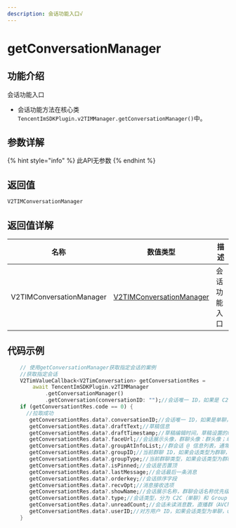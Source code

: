```yaml
---
description: 会话功能入口√
---
```


# getConversationManager

## 功能介绍

会话功能入口

* 会话功能方法在核心类 `TencentImSDKPlugin.v2TIMManager.getConversationManager()`中。

## 参数详解

{% hint style="info" %}
此API无参数
{% endhint %}

## 返回值

```dart
V2TIMConversationManager
```

## 返回值详解

| 名称                       | 数值类型                                                     | 描述     |
| ------------------------ | -------------------------------------------------------- | ------ |
| V2TIMConversationManager | [V2TIMConversationManager](../v2timconversationmanager/README.md) | 会话功能入口 |

## 代码示例  &#x20;

```dart
    // 使用getConversationManager获取指定会话的案例
    //获取指定会话
    V2TimValueCallback<V2TimConversation> getConversationtRes =
        await TencentImSDKPlugin.v2TIMManager
            .getConversationManager()
            .getConversation(conversationID: "");//会话唯一 ID，如果是 C2C 单聊，组成方式为 c2c_userID，如果是群聊，组成方式为 group_groupID
    if (getConversationtRes.code == 0) {
      //拉取成功
       getConversationtRes.data?.conversationID;//会话唯一 ID，如果是单聊，组成方式为 c2c_userID；如果是群聊，组成方式为 group_groupID。
       getConversationtRes.data?.draftText;//草稿信息
       getConversationtRes.data?.draftTimestamp;//草稿编辑时间，草稿设置的时候自动生成。
       getConversationtRes.data?.faceUrl;//会话展示头像，群聊头像：群头像；单聊头像：对方头像。
       getConversationtRes.data?.groupAtInfoList;//群会话 @ 信息列表，通常用于展示 “有人@我” 或 “@所有人” 这两种提醒状态。
       getConversationtRes.data?.groupID;//当前群聊 ID，如果会话类型为群聊，groupID 会存储当前群的群 ID，否则为 null。
       getConversationtRes.data?.groupType;//当前群聊类型，如果会话类型为群聊，groupType 为当前群类型，否则为 null。
       getConversationtRes.data?.isPinned;//会话是否置顶
       getConversationtRes.data?.lastMessage;//会话最后一条消息
       getConversationtRes.data?.orderkey;//会话排序字段
       getConversationtRes.data?.recvOpt;//消息接收选项
       getConversationtRes.data?.showName;//会话展示名称，群聊会话名称优先级：群名称 > 群 ID；单聊会话名称优先级：对方好友备注 > 对方昵称 > 对方的 userID。
       getConversationtRes.data?.type;//会话类型，分为 C2C（单聊）和 Group（群聊）。
       getConversationtRes.data?.unreadCount;//会话未读消息数，直播群（AVChatRoom）不支持未读计数，默认为 0。
       getConversationtRes.data?.userID;//对方用户 ID，如果会话类型为单聊，userID 会存储对方的用户 ID，否则为 null。
    }
```
